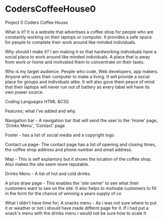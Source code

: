 # CodersCoffeeHouse0
Project 0 Coders Coffee House

What is it?
It is a website that advertises a coffee shop for people who are constantly working on their laptops or computer. It provides a safe space for people to complete their work around like-minded individuals. 

Why should I make it?
I am making it so that hardworking individuals have a social place to work around like minded individuals. A place that is away from work or home and motivated them to concentrate on their tasks.

Who is my target audience. 
People who code, Web developers, app makers. Anyone who uses their computer to make a living. It will provide a social place for groups and individuals alike. It will also gove them peace of mind that their laptops will never run out of battery as every tabel will have its own power source.

Coding Languages 
HTML &CSS

Features; what i've added and why.
 
Navigation bar - A navigation bar that will send the user to the 'Home' page, 'Drinks Menu', 'Contact' page 

Footer - has a list of social media and a copyright logo

Contact us page- The contact page has a list of opening and closing times, the coffee shop address and phone number and email address.

Map - This is self explantory but it shows the location of the coffee shop. Also makes the site seem more reputable.

Drinks Menu  - A list of hot and cold drinks.

A prize draw page - This enables the 'site owner' to see what their customers want to see on the site. It also helps to motivate customers to fill in the form for the chance of winning a years supply of co


What I didn't have time for;
A snacks menu - As i was not sure where to put it or weather
or not i should have made differnt page for it. If i had put a snack's menu with the drinks menu i would not be sure how to scale it 


